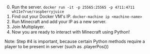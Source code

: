 0. Run the server. `docker run -it -p 25565:25565 -p 4711:4711 wh11e7rue/raspberryjuice`
0. Find out your Docker VM's IP. `docker-machine ip <machine-name>`
0. Run Minecraft and add your IP as a new server.
0. Join Multiplayer.
0. Now you are ready to interact with Minecraft using Python!

Note: Step #4 is important, because certain Python methods require a player to be present in server (such as .playerPos())
